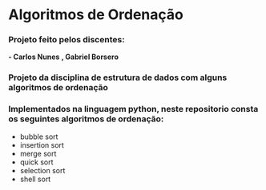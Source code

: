 # Algoritmos de Ordenação

### Projeto feito pelos discentes:

**- Carlos Nunes**
**, Gabriel Borsero**

### Projeto da disciplina de estrutura de dados com alguns algoritmos de ordenação
### Implementados na linguagem python, neste repositorio consta os seguintes algoritmos de ordenação:

* bubble sort
* insertion sort
* merge sort
* quick sort
* selection sort
* shell sort